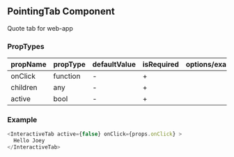 ## PointingTab Component

Quote tab for web-app

### PropTypes

| propName | propType | defaultValue | isRequired | options/example |
|----------|----------|--------------|------------|---------|
| onClick  | function | -            | +          |  |
| children   | any   | -            | +          |  |
| active   | bool   | -            | +          |  |

### Example

``` js
<InteractiveTab active={false} onClick={props.onClick} >
  Hello Joey
</InteractiveTab>
```
